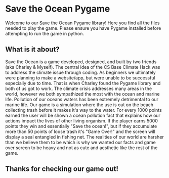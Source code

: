 # Save the Ocean Pygame
Welcome to our Save the Ocean Pygame library! Here you find all the files needed to play the game. Please ensure you have Pygame installed before attempting to run the game in python. 

## What is it about? 
Save the Ocean is a game developed, designed, and built by two friends (aka Charley & Myself). The central idea of the CS Base Climate Hack was to address the climate issue through coding. As beginners we ultimately were planning to make a website/app, but were unable to be successful especially due to time. That is when Charley found the Pygame library and both of us got to work. The climate crisis addresses many areas in the world, however we both sympathized the most with the ocean and marine life. Pollution of our oceans waters has been extremely detrimental to our marine life. Our game is a simulation where the use is out on the beach collecting trash before it makes it's way to the water. For every 1000 points earned the user will be shown a ocean pollution fact that explains how our actions impact the lives of other living organism. If the player earns 5000 points they win and essentially "Save the ocean!", but if they accumulate more than 50 points of loose trash it's "Game Over!" and the screen will display a seal entangled in fishing net. The realities of our world are harsher than we believe them to be which is why we wanted our facts and game over screen to be heavy and not as cute and aesthetic like the rest of the game. 

## Thanks for checking our game out! 
